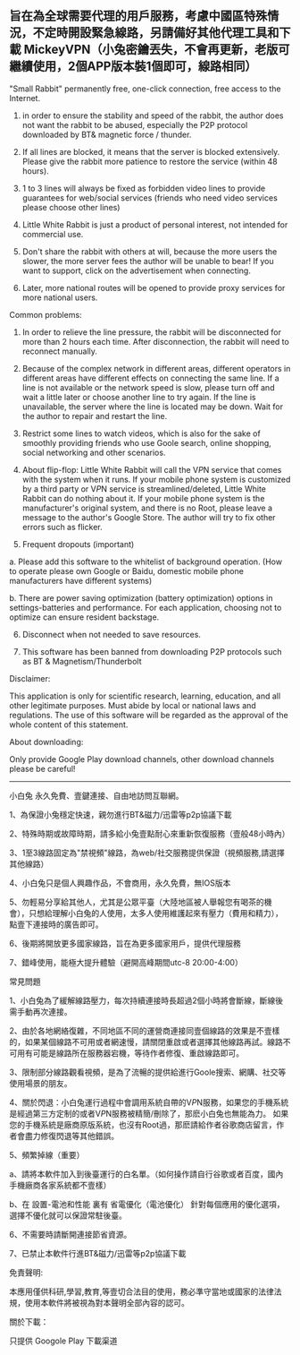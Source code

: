 旨在為全球需要代理的用戶服務，考慮中國區特殊情況，不定時開設緊急線路，另請備好其他代理工具和下載 MickeyVPN（小兔密鑰丟失，不會再更新，老版可繼續使用，2個APP版本裝1個即可，線路相同）
-------------------------------------------------------------------------------
"Small Rabbit"  permanently free, one-click connection, free access to the Internet.

1. in order to ensure the stability and speed of the rabbit, the author does not want the rabbit to be abused, especially the P2P protocol downloaded by BT& magnetic force / thunder.

2. If all lines are blocked, it means that the server is blocked extensively. Please give the rabbit more patience to restore the service (within 48 hours).

3. 1 to 3 lines will always be fixed as forbidden video lines to provide guarantees for web/social services (friends who need video services please choose other lines)

4. Little White Rabbit is just a product of personal interest, not intended for commercial use.

5. Don't share the rabbit with others at will, because the more users the slower, the more server fees the author will be unable to bear! If you want to support, click on the advertisement when connecting.

6. Later, more national routes will be opened to provide proxy services for more national users.


Common problems:

1. In order to relieve the line pressure, the rabbit will be disconnected for more than 2 hours each time. After disconnection, the rabbit will need to reconnect manually.

2. Because of the complex network in different areas, different operators in different areas have different effects on connecting the same line. If a line is not available or the network speed is slow, please turn off and wait a little later or choose another line to try again. If the line is unavailable, the server where the line is located may be down. Wait for the author to repair and restart the line.

3. Restrict some lines to watch videos, which is also for the sake of smoothly providing friends who use Goole search, online shopping, social networking and other scenarios.

4. About flip-flop: Little White Rabbit will call the V*P*N service that comes with the system when it runs. If your mobile phone system is customized by a third party or V*P*N service is streamlined/deleted, Little White Rabbit can do nothing about it. If your mobile phone system is the manufacturer's original system, and there is no Root, please leave a message to the author's Google Store. The author will try to fix other errors such as flicker.

5. Frequent dropouts (important)

  a. Please add this software to the whitelist of background operation. (How to operate please own Google or Baidu, domestic mobile phone manufacturers have different systems)

  b. There are power saving optimization (battery optimization) options in settings-batteries and performance. For each application, choosing not to optimize can ensure resident backstage.

6. Disconnect when not needed to save resources.

7. This software has been banned from downloading P2P protocols such as BT & Magnetism/Thunderbolt


Disclaimer:

This application is only for scientific research, learning, education, and all other legitimate purposes. Must abide by local or national laws and regulations. The use of this software will be regarded as the approval of the whole content of this statement.

About downloading:

Only provide Google Play download channels, other download channels please be careful!

-------------------------------------------------------------------------------------------------------------------------------

小白兔 永久免費、壹鍵連接、自由地訪問互聯網。

1、為保證小兔穩定快速，親勿進行BT&磁力/迅雷等p2p協議下載

2、特殊時期或故障時期，請多給小兔壹點耐心來重新恢復服務（壹般48小時內）

3、1至3線路固定為"禁視頻"線路，為web/社交服務提供保證（視頻服務,請選擇其他線路）

4、小白兔只是個人興趣作品，不會商用，永久免費，無IOS版本

5、勿輕易分享給其他人，尤其是公眾平臺（大陸地區被人舉報您有喝茶的機會），只想給理解小白兔的人使用，太多人使用維護起來有壓力（費用和精力），
   點壹下連接時的廣告即可。

6、後期將開放更多國家線路，旨在為更多國家用戶，提供代理服務

7、錯峰使用，能極大提升體驗（避開高峰期間utc-8 20:00-4:00）




常見問題

1、小白兔為了緩解線路壓力，每次持續連接時長超過2個小時將會斷線，斷線後需手動再次連接。


2、由於各地網絡復雜，不同地區不同的運營商連接同壹個線路的效果是不壹樣的，如果某個線路不可用或者網速慢，請關閉重啟或者選擇其他線路再試。線路不可用有可能是線路所在服務器宕機，等待作者修復、重啟線路即可。


3、限制部分線路觀看視頻，是為了流暢的提供給進行Goole搜索、網購、社交等使用場景的朋友。


4、關於閃退：小白兔運行過程中會調用系統自帶的V*P*N服務，如果您的手機系統是經過第三方定制的或者V*P*N服務被精簡/刪除了，那麽小白兔也無能為力。 如果您的手機系統是廠商原版系統，也沒有Root過，那麽請給作者谷歌商店留言，作者會盡力修復閃退等其他錯誤。


5、頻繁掉線（重要）

a、請將本軟件加入到後臺運行的白名單。（如何操作請自行谷歌或者百度，國內手機廠商各家系統都不壹樣）

b、在 設置-電池和性能 裏有 省電優化（電池優化） 針對每個應用的優化選項，選擇不優化就可以保證常駐後臺。


6、不需要時請斷開連接節省資源。


7、已禁止本軟件行進BT&磁力/迅雷等p2p協議下載


免責聲明:

本應用僅供科研,學習,教育,等壹切合法目的使用，務必準守當地或國家的法律法規，使用本軟件將被視為對本聲明全部內容的認可。

關於下載：

只提供 Googole Play 下載渠道
